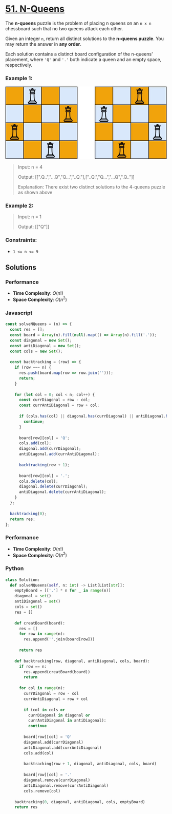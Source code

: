 # [51. N-Queens](https://leetcode.com/problems/n-queens/description/)

The **n-queens** puzzle is the problem of placing n queens on an `n x n` chessboard such that no two queens attack each other.

Given an integer `n`, return all distinct solutions to the **n-queens puzzle**. You may return the answer in **any order**.

Each solution contains a distinct board configuration of the n-queens' placement, where `'Q'` and `'.'` both indicate a queen and an empty space, respectively.


### Example 1:
![](./images/queens.jpg)
> Input: n = 4
>
> Output: [[".Q..","...Q","Q...","..Q."],["..Q.","Q...","...Q",".Q.."]]
>
> Explanation: There exist two distinct solutions to the 4-queens puzzle as shown above


### Example 2:
> Input: n = 1
>
> Output: [["Q"]]
 

### Constraints:
- `1 <= n <= 9`


## Solutions

### Performance

- **Time Complexity**: $O(n!)$
- **Space Complexity**: $O(n^{2})$

### Javascript
```javascript
const solveNQueens = (n) => {
  const res = [];
  const board = Array(n).fill(null).map(() => Array(n).fill('.'));
  const diagonal = new Set();
  const antiDiagonal = new Set();
  const cols = new Set();

  const backtracking = (row) => {
    if (row === n) {
      res.push(board.map(row => row.join('')));
      return;
    }

    for (let col = 0; col < n; col++) {
      const currDiagonal = row - col;
      const currAntiDiagonal = row + col;

      if (cols.has(col) || diagonal.has(currDiagonal) || antiDiagonal.has(currAntiDiagonal)) {
        continue;
      }

      board[row][col] = 'Q';
      cols.add(col);
      diagonal.add(currDiagonal);
      antiDiagonal.add(currAntiDiagonal);

      backtracking(row + 1);

      board[row][col] = '.';
      cols.delete(col);
      diagonal.delete(currDiagonal);
      antiDiagonal.delete(currAntiDiagonal);
    }
  };

  backtracking(0);
  return res;
};
```

### Performance

- **Time Complexity**: $O(n!)$
- **Space Complexity**: $O(n^{2})$

### Python
```python
class Solution:
  def solveNQueens(self, n: int) -> List[List[str]]:
    emptyBoard = [['.'] * n for _ in range(n)]
    diagonal = set()
    antiDiagonal = set()
    cols = set()
    res = []
    
    def creatBoard(board):
      res = []
      for row in range(n):
        res.append(''.join(board[row]))
      
      return res
    
    def backtracking(row, diagonal, antiDiagonal, cols, board):
      if row == n:
        res.append(creatBoard(board))
        return 
      
      for col in range(n):
        currDiagonal = row - col
        currAntiDiagonal = row + col
        
        if (col in cols or
          currDiagonal in diagonal or
          currAntiDiagonal in antiDiagonal):
          continue
        
        board[row][col] = 'Q'
        diagonal.add(currDiagonal)
        antiDiagonal.add(currAntiDiagonal)
        cols.add(col)
        
        backtracking(row + 1, diagonal, antiDiagonal, cols, board)
        
        board[row][col] = '.'
        diagonal.remove(currDiagonal)
        antiDiagonal.remove(currAntiDiagonal)
        cols.remove(col)

    backtracking(0, diagonal, antiDiagonal, cols, emptyBoard)
    return res
```